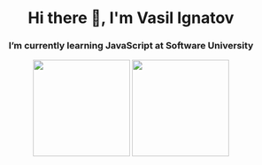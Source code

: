 <h1 align="center"> Hi there 👋, I'm Vasil Ignatov </h1>
<h3 align="center">I’m currently learning JavaScript at Software University </h3>
<p align="center">
   <img src="https://github-readme-stats.vercel.app/api/top-langs/?username=vasilignatov&layout=compact" height="175px" >
   <img src="https://github-readme-stats.vercel.app/api?username=vasilignatov&count_private=true&show_icons=true" height="175px" >
</p>
